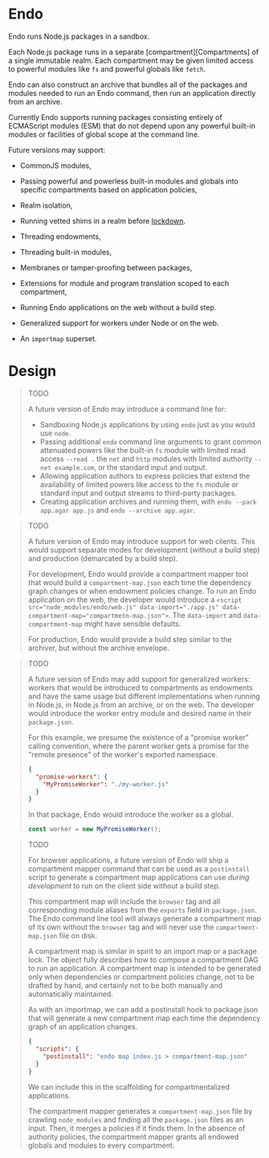 # Endo

Endo runs Node.js packages in a sandbox.

Each Node.js package runs in a separate [compartment][Compartments] of a single
immutable realm.
Each compartment may be given limited access to powerful
modules like `fs` and powerful globals like `fetch`.

Endo can also construct an archive that bundles all of the packages and modules
needed to run an Endo command, then run an application directly from an
archive.

Currently Endo supports running packages consisting entirely of ECMAScript
modules (ESM) that do not depend upon any powerful built-in modules or
facilities of global scope at the command line.

Future versions may support:

* CommonJS modules,
* Passing powerful and powerless built-in modules and globals into specific
  compartments based on application policies,
* Realm isolation,
* Running vetted shims in a realm before [lockdown].
* Threading endowments,
* Threading built-in modules,
* Membranes or tamper-proofing between packages,
* Extensions for module and program translation scoped to each compartment,
* Running Endo applications on the web without a build step.
* Generalized support for workers under Node or on the web.
* An `importmap` superset.

  [compartment]: https://github.com/Agoric/SES-shim/blob/master/packages/ses/README.md#compartment
  [lockdown]: https://github.com/Agoric/SES-shim/blob/master/packages/ses/README.md#lockdown


# Design

> TODO
>
> A future version of Endo may introduce a command line for:
>
> * Sandboxing Node.js applications by using `endo` just as you would use
>   `node`.
> * Passing additional `endo` command line arguments to grant common
>   attenuated powers like the built-in `fs` module with limited read access
>   `--read .` the `net` and `http` modules with limited authority `--net
>   example.com`, or the standard input and output.
> * Allowing application authors to express policies that extend
>   the availability of limited powers like access to the `fs` module
>   or standard input and output streams to third-party packages.
> * Creating application archives and running them, with `endo --pack app.agar
>   app.js` and `endo --archive app.agar`.

> TODO
>
> A future version of Endo may introduce support for web clients.
> This would support separate modes for development (without a build step) and
> production (demarcated by a build step).
>
> For development, Endo would provide a compartment mapper tool that would
> build a `compartment-map.json` each time the dependency graph changes or when
> endowment policies change.
> To run an Endo application on the web, the developer would introduce
> a `<script src="node_modules/endo/web.js" data-import="./app.js"
> data-compartment-map="compartmetn-map.json">`.
> The `data-import` and `data-compartment-map` might have sensible defaults.
>
> For production, Endo would provide a build step similar to the archiver,
> but without the archive envelope.

> TODO
>
> A future version of Endo may add support for generalized workers: workers
> that would be introduced to compartments as endowments and have the same usage
> but different implementations when running in Node.js, in Node.js from an
> archive, or on the web.
> The developer would introduce the worker entry module and desired name in
> their `package.json`.
>
> For this example, we presume the existence of a "promise worker" calling
> convention, where the parent worker gets a promise for the "remote presence"
> of the worker's exported namespace.
>
> ```json
> {
>   "promise-workers": {
>     "MyPromiseWorker": "./my-worker.js"
>   }
> }
> ```
>
> In that package, Endo would introduce the worker as a global.
>
> ```js
> const worker = new MyPromiseWorker();
> ```

> TODO
>
> For browser applications, a future version of Endo will ship a compartment
> mapper command that can be used as a `postinstall` script
> to generate a compartment map applications can use _during development_
> to run on the client side without a build step.
>
> This compartment map will include the `browser` tag and all corresponding
> module aliases from the `exports` field in `package.json`.
> The Endo command line tool will always generate a compartment map
> of its own without the `browser` tag and will never use the
> `compartment-map.json` file on disk.
>
> A compartment map is similar in spirit to an import map or a package lock.
> The object fully describes how to compose a compartment DAG to run an
> application.
> A compartment map is intended to be generated only when dependencies or
> compartment policies change, not to be drafted by hand, and certainly not to be
> both manually and automatically maintained.
>
> As with an importmap, we can add a postinstall hook to package.json that will
> generate a new compartment map each time the dependency graph of an
> application changes.
>
> ```json
> {
>   "scripts": {
>     "postinstall": "endo map index.js > compartment-map.json"
>   }
> }
> ```
>
> We can include this in the scaffolding for compartmentalized applications.
>
> The compartment mapper generates a `compartment-map.json` file by crawling
> `node_modules` and finding all the `package.json` files as an input.
> Then, it merges a policies if it finds them.
> In the absence of authority policies, the compartment mapper grants all
> endowed globals and modules to every compartment.
